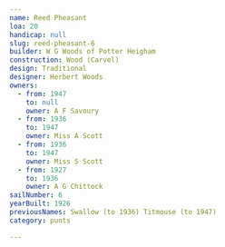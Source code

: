 ```yaml
---
name: Reed Pheasant
loa: 20
handicap: null
slug: reed-pheasant-6
builder: W G Woods of Potter Heigham
construction: Wood (Carvel)
design: Traditional
designer: Herbert Woods
owners:
  - from: 1947
    to: null
    owner: A F Savoury
  - from: 1936
    to: 1947
    owner: Miss A Scott
  - from: 1936
    to: 1947
    owner: Miss S Scott
  - from: 1927
    to: 1936
    owner: A G Chittock
sailNumber: 6
yearBuilt: 1926
previousNames: Swallow (to 1936) Titmouse (to 1947)
category: punts

---
```

